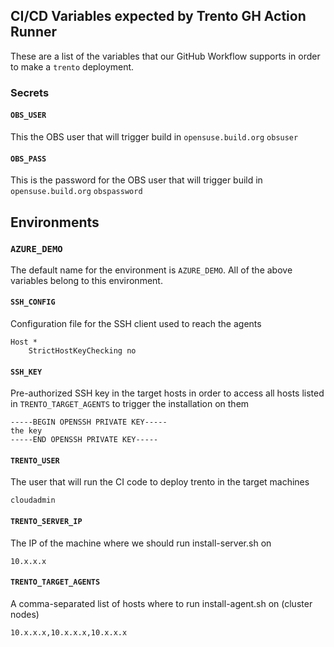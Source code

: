 ## CI/CD Variables expected by Trento GH Action Runner

These are a list of the variables that our GitHub Workflow supports in order
to make a `trento` deployment.

### Secrets

#### `OBS_USER`
This the OBS user that will trigger build in `opensuse.build.org`
`obsuser`

#### `OBS_PASS`
This is the password for the OBS user that will trigger build in `opensuse.build.org`
`obspassword`


## Environments

### `AZURE_DEMO` 
The default name for the environment is `AZURE_DEMO`. 
All of the above variables belong to this environment.

#### `SSH_CONFIG`
Configuration file for the SSH client used to reach the agents
```
Host *
    StrictHostKeyChecking no
```

#### `SSH_KEY` 
Pre-authorized SSH key in the target hosts in order to access all hosts
listed in `TRENTO_TARGET_AGENTS` to trigger the installation on them

```
-----BEGIN OPENSSH PRIVATE KEY-----
the key
-----END OPENSSH PRIVATE KEY-----
```

#### `TRENTO_USER`
The user that will run the CI code to deploy trento in the target machines
```
cloudadmin
```

#### `TRENTO_SERVER_IP` 
The IP of the machine where we should run install-server.sh on
```
10.x.x.x
```


#### `TRENTO_TARGET_AGENTS`
A comma-separated list of hosts where to run install-agent.sh on (cluster nodes)
```
10.x.x.x,10.x.x.x,10.x.x.x
```